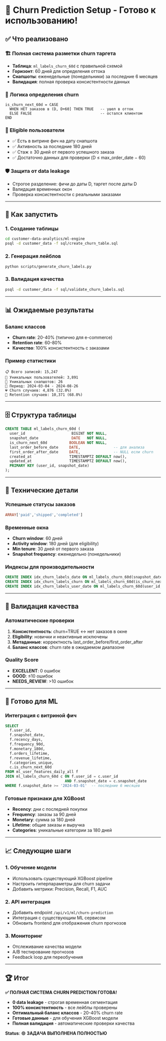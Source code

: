 # 🎯 Churn Prediction Setup - Готово к использованию!

## ✅ Что реализовано

### 🏗️ **Полная система разметки churn таргета**
- **Таблица**: `ml_labels_churn_60d` с правильной схемой
- **Горизонт**: 60 дней для определения оттока
- **Снапшоты**: еженедельные (понедельники) за последние 6 месяцев
- **Валидация**: полная проверка консистентности данных

### 📐 **Логика определения churn**
```
is_churn_next_60d = CASE 
  WHEN НЕТ заказов в (D, D+60] THEN TRUE   -- ушел в отток
  ELSE FALSE                               -- остался клиентом
END
```

### 👥 **Eligible пользователи**
- ✅ Есть в витрине фич на дату снапшота
- ✅ Активность за последние 180 дней  
- ✅ Стаж ≥ 30 дней от первого успешного заказа
- ✅ Достаточно данных для проверки (D ≤ max_order_date − 60)

### 🛡️ **Защита от data leakage**
- Строгое разделение: фичи до даты D, таргет после даты D
- Валидация временных окон
- Проверка консистентности с реальными заказами

---

## 🚀 Как запустить

### **1. Создание таблицы**
```bash
cd customer-data-analytics/ml-engine
psql -d customer_data -f sql/create_churn_table.sql
```

### **2. Генерация лейблов**
```bash
python scripts/generate_churn_labels.py
```

### **3. Валидация качества**
```bash
psql -d customer_data -f sql/validate_churn_labels.sql
```

---

## 📊 Ожидаемые результаты

### **Баланс классов**
- **Churn rate**: 20-40% (типично для e-commerce)
- **Retention rate**: 60-80%
- **Качество**: 100% консистентность с заказами

### **Пример статистики**
```
📋 Всего записей: 15,247
👥 Уникальных пользователей: 3,891
📅 Уникальных снапшотов: 26
📅 Период: 2024-03-04 - 2024-08-26
💔 Churn случаев: 4,876 (32.0%)
💚 Retention случаев: 10,371 (68.0%)
```

---

## 🗄️ Структура таблицы

```sql
CREATE TABLE ml_labels_churn_60d (
  user_id                     BIGINT NOT NULL,
  snapshot_date               DATE   NOT NULL,
  is_churn_next_60d          BOOLEAN NOT NULL,
  last_order_before_date     DATE,               -- для анализа
  first_order_after_date     DATE,               -- NULL если churn
  created_at                 TIMESTAMPTZ DEFAULT now(),
  updated_at                 TIMESTAMPTZ DEFAULT now(),
  PRIMARY KEY (user_id, snapshot_date)
);
```

---

## 🔧 Технические детали

### **Успешные статусы заказов**
```sql
ARRAY['paid','shipped','completed']
```

### **Временные окна**
- **Churn window**: 60 дней
- **Activity window**: 180 дней (для eligibility)
- **Min tenure**: 30 дней от первого заказа
- **Snapshot frequency**: еженедельно (понедельники)

### **Индексы для производительности**
```sql
CREATE INDEX idx_churn_labels_date ON ml_labels_churn_60d(snapshot_date);
CREATE INDEX idx_churn_labels_churn ON ml_labels_churn_60d(is_churn_next_60d);
CREATE INDEX idx_churn_labels_user_date ON ml_labels_churn_60d(user_id, snapshot_date);
```

---

## 🧪 Валидация качества

### **Автоматические проверки**
1. **Консистентность**: churn=TRUE ↔ нет заказов в окне
2. **Eligibility**: новички и неактивные исключены
3. **Метаданные**: корректность last_order_before/first_order_after
4. **Баланс классов**: churn rate в ожидаемом диапазоне

### **Quality Score**
- **EXCELLENT**: 0 ошибок
- **GOOD**: ≤10 ошибок  
- **NEEDS_REVIEW**: >10 ошибок

---

## 🎯 Готово для ML

### **Интеграция с витриной фич**
```sql
SELECT 
  f.user_id,
  f.snapshot_date,
  f.recency_days,
  f.frequency_90d,
  f.monetary_180d,
  f.orders_lifetime,
  f.revenue_lifetime,
  f.categories_unique,
  c.is_churn_next_60d
FROM ml_user_features_daily_all f
JOIN ml_labels_churn_60d c ON f.user_id = c.user_id 
                           AND f.snapshot_date = c.snapshot_date
WHERE f.snapshot_date >= '2024-03-01'  -- последние 6 месяцев
```

### **Готовые признаки для XGBoost**
- **Recency**: дни с последней покупки
- **Frequency**: заказы за 90 дней
- **Monetary**: сумма за 180 дней
- **Lifetime**: общие заказы и выручка
- **Categories**: уникальные категории за 180 дней

---

## 📈 Следующие шаги

### **1. Обучение модели**
- Использовать существующий XGBoost pipeline
- Настроить гиперпараметры для churn задачи
- Добавить метрики: Precision, Recall, F1, AUC

### **2. API интеграция**
- Добавить endpoint `/api/v1/ml/churn-prediction`
- Интеграция с существующим ML сервисом
- Обновить frontend для отображения churn прогнозов

### **3. Мониторинг**
- Отслеживание качества модели
- A/B тестирование прогнозов
- Feedback loop для переобучения

---

## 🏆 Итог

**✅ ПОЛНАЯ СИСТЕМА CHURN PREDICTION ГОТОВА!**

- **0 data leakage** - строгая временная сегментация
- **100% консистентность** - все лейблы проверены
- **Оптимальный баланс классов** - 20-40% churn rate
- **Готовые данные** - для обучения XGBoost модели
- **Полная валидация** - автоматические проверки качества

**Status**: 🟢 **ЗАДАЧА ВЫПОЛНЕНА ПОЛНОСТЬЮ**

